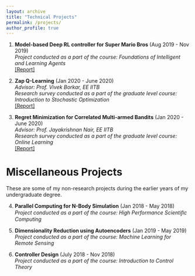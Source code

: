 ```yaml
---
layout: archive
title: "Technical Projects"
permalink: /projects/
author_profile: true
---
```


1. **Model-based Deep RL controller for Super Mario Bros** (Aug 2019 - Nov 2019) <br>
*Project conducted as a part of the course: Foundations of Intelligent and Learning Agents* <br>
[[Report]](https://namanaggarwal.github.io/files/CS747.pdf)


2. **Zap Q-Learning** (Jan 2020 - June 2020) <br>
*Advisor: Prof. Vivek Borkar, EE IITB* <br>
*Research survey conducted as a part of the graduate level course: Introduction to Stochastic Optimization* <br>
[[Report]](https://namanaggarwal.github.io/files/ZapQ.pdf)

3. **Regret Minimization for Correlated Multi-armed Bandits** (Jan 2020 - June 2020) <br>
*Advisor: Prof. Jayakrishnan Nair, EE IITB* <br>
*Research survey conducted as a part of the graduate level course: Online Learning* <br>
[[Report]](https://namanaggarwal.github.io/files/EE737.pdf)

# Miscellaneous Projects
These are some of my non-research projects during the earlier years of my undergraduate degree.

4. **Parallel Computing for N-Body Simulation** (Jan 2018 - May 2018) <br>
*Project conducted as a part of the course: High Performance Scientiﬁc Computing* <br>

5. **Dimensionality Reduction using Autoencoders** (Jan 2019 - May 2019) <br>
*Project conducted as a part of the course: Machine Learning for Remote Sensing* <br>

6. **Controller Design** (July 2018 - Nov 2018) <br>
*Project conducted as a part of the course: Introduction to Control Theory* <br>









